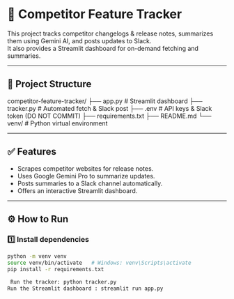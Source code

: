 # 🚀 Competitor Feature Tracker

This project tracks competitor changelogs & release notes, summarizes them using Gemini AI, and posts updates to Slack.  
It also provides a Streamlit dashboard for on-demand fetching and summaries.

---

## 📂 Project Structure

competitor-feature-tracker/
├── app.py          # Streamlit dashboard
├── tracker.py      # Automated fetch & Slack post
├── .env            # API keys & Slack token (DO NOT COMMIT)
├── requirements.txt
├── README.md
└── venv/           # Python virtual environment

---

## ✅ Features

- Scrapes competitor websites for release notes.
- Uses Google Gemini Pro to summarize updates.
- Posts summaries to a Slack channel automatically.
- Offers an interactive Streamlit dashboard.

---

## ⚙️ How to Run

### 1️⃣ Install dependencies

```bash
python -m venv venv
source venv/bin/activate   # Windows: venv\Scripts\activate
pip install -r requirements.txt

 Run the tracker: python tracker.py
Run the Streamlit dashboard : streamlit run app.py

